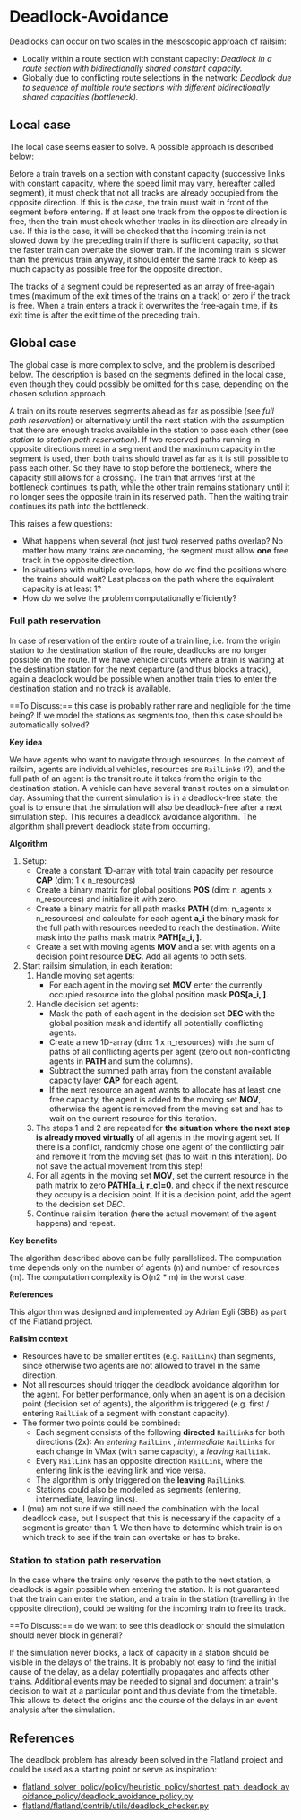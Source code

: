 # Deadlock-Avoidance

Deadlocks can occur on two scales in the mesoscopic approach of railsim:

- Locally within a route section with constant capacity: *Deadlock in a route section with bidirectionally shared
  constant capacity.*
- Globally due to conflicting route selections in the network: *Deadlock due to sequence of multiple route sections with
  different bidirectionally shared capacities (bottleneck).*

## Local case

The local case seems easier to solve. A possible approach is described below:

Before a train travels on a section with constant capacity (successive links with constant capacity, where the speed
limit may vary, hereafter called segment), it must check that not all tracks are already occupied from the opposite
direction. If this is the case, the train must wait in front of the segment before entering. If at least one track from
the opposite direction is free, then the train must check whether tracks in its direction are already in use. If this is
the case, it will be checked that the incoming train is not slowed down by the preceding train if there is sufficient
capacity, so that the faster train can overtake the slower train. If the incoming train is slower than the previous
train anyway, it should enter the same track to keep as much capacity as possible free for the opposite direction.

The tracks of a segment could be represented as an array of free-again times (maximum of the exit times of the trains on
a track) or zero if the track is free. When a train enters a track it overwrites the free-again time, if its exit time
is after the exit time of the preceding train.

## Global case

The global case is more complex to solve, and the problem is described below. The description is based on the segments
defined in the local case, even though they could possibly be omitted for this case, depending on the chosen solution
approach.

A train on its route reserves segments ahead as far as possible (see *full path reservation*) or alternatively until the
next station with the assumption that there are enough tracks available in the station to pass each other (see *station
to station path reservation*).
If two reserved paths running in opposite directions meet in a segment and the maximum capacity in the segment is used,
then both trains should travel as far as it is still possible to pass each other. So they have to stop before the
bottleneck, where the capacity still allows for a crossing. The train that arrives first at the bottleneck continues its
path, while the other train remains stationary until it no longer sees the opposite train in its reserved path. Then
the waiting train continues its path into the bottleneck.

This raises a few questions:

- What happens when several (not just two) reserved paths overlap? No matter how many trains are oncoming, the segment
  must allow **one** free track in the opposite direction.
- In situations with multiple overlaps, how do we find the positions where the trains should wait? Last places on the
  path where the equivalent capacity is at least 1?
- How do we solve the problem computationally efficiently?

### Full path reservation

In case of reservation of the entire route of a train line, i.e. from the origin station to the destination station of
the route, deadlocks are no longer possible on the route. If we have vehicle circuits where a train is waiting at the
destination station for the next departure (and thus blocks a track), again a deadlock would be possible when another
train tries to enter the destination station and no track is available.

==To Discuss:== this case is probably rather rare and negligible for the time being? If we model the stations as
segments too, then this case should be automatically solved?

**Key idea**

We have agents who want to navigate through resources. In the context of railsim, agents are individual vehicles,
resources are `RailLink`s (?), and the full path of an agent is the transit route it takes from the origin to the
destination station. A vehicle can have several transit routes on a simulation day.
Assuming that the current simulation is in a deadlock-free state, the goal is to ensure that the simulation will also be
deadlock-free after a next simulation step. This requires a deadlock avoidance algorithm. The algorithm shall prevent
deadlock state from occurring.

**Algorithm**

1. Setup:
    - Create a constant 1D-array with total train capacity per resource **CAP** (dim: 1 x n_resources)
    - Create a binary matrix for global positions **POS** (dim: n_agents x n_resources) and initialize it with zero.
    - Create a binary matrix for all path masks **PATH** (dim: n_agents x n_resources) and calculate for each
      agent **a_i** the binary mask for the full path with resources needed to reach the destination. Write mask into
      the paths mask matrix **PATH[a_i, ]**.
    - Create a set with moving agents **MOV** and a set with agents on a decision point resource **DEC**. Add all agents
      to both sets.
2. Start railsim simulation, in each iteration:
    1. Handle moving set agents:
        - For each agent in the moving set **MOV** enter the currently occupied resource into the global position
          mask **POS[a_i, ]**.
    2. Handle decision set agents:
        - Mask the path of each agent in the decision set **DEC** with the global position mask and identify all
          potentially conflicting agents.
        - Create a new 1D-array (dim: 1 x n_resources) with the sum of paths of all conflicting agents per agent (zero
          out non-conflicting agents in **PATH** and sum the columns).
        - Subtract the summed path array from the constant available capacity layer **CAP** for each agent.
        - If the next resource an agent wants to allocate has at least one free capacity, the agent is added to the
          moving set **MOV**, otherwise the agent is removed from the moving set and has to wait on the current resource
          for this iteration.
    3. The steps 1 and 2 are repeated for **the situation where the next step is already moved virtually** of all agents
       in the moving agent set. If there is a conflict, randomly chose one agent of the conflicting pair and remove it
       from the moving set (has to wait in this interation). Do not save the actual movement from this step!
    4. For all agents in the moving set **MOV**, set the current resource in the path matrix to zero
       **PATH[a_i, r_c]=0**. and check if the next resource they occupy is a decision point. If it is a decision point,
       add the agent to the decision set *DEC*.
    5. Continue railsim iteration (here the actual movement of the agent happens) and repeat.

**Key benefits**

The algorithm described above can be fully parallelized. The computation time depends only on the number of agents (n)
and number of resources (m). The computation complexity is O(n2 * m) in the worst case.

**References**

This algorithm was designed and implemented by Adrian Egli (SBB) as part of the Flatland project.

**Railsim context**

- Resources have to be smaller entities (e.g. `RailLink`) than segments, since otherwise two agents are not allowed to
  travel in the same direction.
- Not all resources should trigger the deadlock avoidance algorithm for the agent. For better performance, only when an
  agent is on a decision point (decision set of agents), the algorithm is triggered (e.g. first / entering `RailLink` of
  a segment with constant capacity).
- The former two points could be combined:
    - Each segment consists of the following **directed** `RailLink`s for both directions (2x): An *entering* `RailLink`
      , *intermediate* `RailLink`s for each change in VMax (with same capacity), a *leaving* `RailLink`.
    - Every `RailLink` has an opposite direction `RailLink`, where the entering link is the leaving link and vice versa.
    - The algorithm is only triggered on the **leaving** `RailLink`s.
    - Stations could also be modelled as segments (entering, intermediate, leaving links).
- I (mu) am not sure if we still need the combination with the local deadlock case, but I suspect that this is necessary
  if the capacity of a segment is greater than 1. We then have to determine which train is on which track to see if the
  train can overtake or has to brake.

### Station to station path reservation

In the case where the trains only reserve the path to the next station, a deadlock is again possible when entering the
station. It is not guaranteed that the train can enter the station, and a train in the station (travelling in the
opposite direction), could be waiting for the incoming train to free its track.

==To Discuss:== do we want to see this deadlock or should the simulation should never block in general?

If the simulation never blocks, a lack of capacity in a station should be visible in the delays of the trains. It is
probably not easy to find the initial cause of the delay, as a delay potentially propagates and affects other trains.
Additional events may be needed to signal and document a train's decision to wait at a particular point and thus deviate
from the timetable. This allows to detect the origins and the course of the delays in an event analysis after the
simulation.

## References

The deadlock problem has already been solved in the Flatland project and could be used as a starting point or serve as
inspiration:

- [flatland_solver_policy/policy/heuristic_policy/shortest_path_deadlock_avoidance_policy/deadlock_avoidance_policy.py](https://github.com/aiAdrian/flatland_solver_policy/blob/main/policy/heuristic_policy/shortest_path_deadlock_avoidance_policy/deadlock_avoidance_policy.py)
- [flatland/flatland/contrib/utils/deadlock_checker.py](https://gitlab.aicrowd.com/flatland/flatland/-/blob/master/flatland/contrib/utils/deadlock_checker.py)
